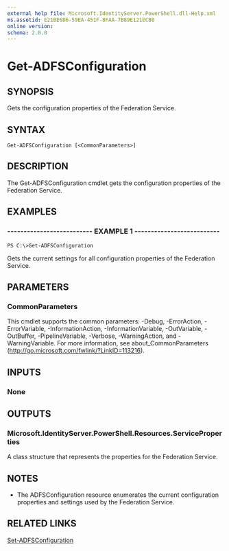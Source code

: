 ```yaml
---
external help file: Microsoft.IdentityServer.PowerShell.dll-Help.xml
ms.assetid: E21BE6D6-59EA-451F-8FAA-7B89E121ECB0
online version: 
schema: 2.0.0
---
```


# Get-ADFSConfiguration

## SYNOPSIS
Gets the configuration properties of the Federation Service.

## SYNTAX

```
Get-ADFSConfiguration [<CommonParameters>]
```

## DESCRIPTION
The Get-ADFSConfiguration cmdlet gets the configuration properties of the Federation Service.

## EXAMPLES

### -------------------------- EXAMPLE 1 --------------------------
```
PS C:\>Get-ADFSConfiguration
```

Gets the current settings for all configuration properties of the Federation Service.

## PARAMETERS

### CommonParameters
This cmdlet supports the common parameters: -Debug, -ErrorAction, -ErrorVariable, -InformationAction, -InformationVariable, -OutVariable, -OutBuffer, -PipelineVariable, -Verbose, -WarningAction, and -WarningVariable. For more information, see about_CommonParameters (http://go.microsoft.com/fwlink/?LinkID=113216).

## INPUTS

### None

## OUTPUTS

### Microsoft.IdentityServer.PowerShell.Resources.ServiceProperties
A class structure that represents the properties for the Federation Service.

## NOTES
* The ADFSConfiguration resource enumerates the current configuration properties and settings used by the Federation Service.

## RELATED LINKS

[Set-ADFSConfiguration](./Set-ADFSConfiguration.md)


